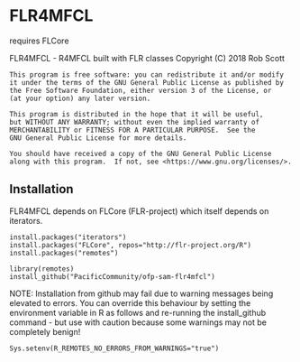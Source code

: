 # FLR4MFCL

requires FLCore 

FLR4MFCL - R4MFCL built with FLR classes
Copyright (C) 2018  Rob Scott

    This program is free software: you can redistribute it and/or modify
    it under the terms of the GNU General Public License as published by
    the Free Software Foundation, either version 3 of the License, or
    (at your option) any later version.

    This program is distributed in the hope that it will be useful,
    but WITHOUT ANY WARRANTY; without even the implied warranty of
    MERCHANTABILITY or FITNESS FOR A PARTICULAR PURPOSE.  See the
    GNU General Public License for more details.

    You should have received a copy of the GNU General Public License
    along with this program.  If not, see <https://www.gnu.org/licenses/>.
    
## Installation

FLR4MFCL depends on FLCore (FLR-project) which itself depends on iterators.
```{r}
install.packages("iterators")
install.packages("FLCore", repos="http://flr-project.org/R")
install.packages("remotes")

library(remotes)
install_github("PacificCommunity/ofp-sam-flr4mfcl")
```

NOTE: Installation from github may fail due to warning messages being elevated to errors. You can override this behaviour by setting the environment variable in R as follows and re-running the install_github command - but use with caution because some warnings may not be completely benign!
```{r}
Sys.setenv(R_REMOTES_NO_ERRORS_FROM_WARNINGS="true")
```

